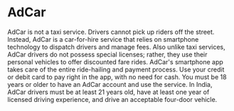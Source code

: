 # AdCar
AdCar is not a taxi service. Drivers cannot pick up riders off the street. Instead, AdCar is a car-for-hire service that relies on smartphone technology to dispatch drivers and manage fees. Also unlike taxi services, AdCar drivers do not possess special licenses; rather, they use their personal vehicles to offer discounted fare rides. 
AdCar's smartphone app takes care of the entire ride-hailing and payment process. Use your credit or debit card to pay right in the app, with no need for cash.
You must be 18 years or older to have an AdCar account and use the service. In India, AdCar drivers must be at least 21 years old, have at least one year of licensed driving experience, and drive an acceptable four-door vehicle.
